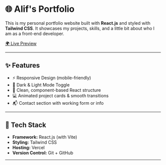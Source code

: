 # 🌐 Alif's Portfolio

This is my personal portfolio website built with **React.js** and styled with **Tailwind CSS**. It showcases my projects, skills, and a little bit about who I am as a front-end developer.

[🌍 Live Preview](https://lipp-portfolio.vercel.app)

---

## ✨ Features

- ⚡ Responsive Design (mobile-friendly)
- 🎨 Dark & Light Mode Toggle
- 🧠 Clean, component-based React structure
- 💻 Animated project cards & smooth transitions
- 📬 Contact section with working form or info

---

## 🚀 Tech Stack

- **Framework:** React.js (with Vite)
- **Styling:** Tailwind CSS
- **Hosting:** Vercel
- **Version Control:** Git + GitHub

---
